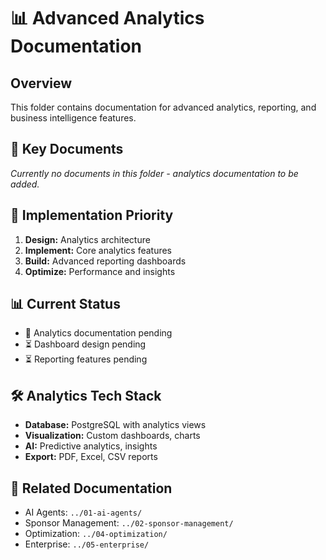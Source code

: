 # 📊 Advanced Analytics Documentation

## Overview
This folder contains documentation for advanced analytics, reporting, and business intelligence features.

## 📁 Key Documents

*Currently no documents in this folder - analytics documentation to be added.*

## 🎯 Implementation Priority
1. **Design:** Analytics architecture
2. **Implement:** Core analytics features
3. **Build:** Advanced reporting dashboards
4. **Optimize:** Performance and insights

## 📊 Current Status
- 🔄 Analytics documentation pending
- ⏳ Dashboard design pending
- ⏳ Reporting features pending

## 🛠️ Analytics Tech Stack
- **Database:** PostgreSQL with analytics views
- **Visualization:** Custom dashboards, charts
- **AI:** Predictive analytics, insights
- **Export:** PDF, Excel, CSV reports

## 🔗 Related Documentation
- AI Agents: `../01-ai-agents/`
- Sponsor Management: `../02-sponsor-management/`
- Optimization: `../04-optimization/`
- Enterprise: `../05-enterprise/`